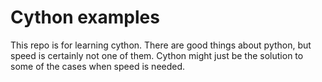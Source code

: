 # Cython examples

This repo is for learning cython. There are good things about python, but speed is certainly not one of them. Cython might just be the solution to some of the cases when speed is needed.
